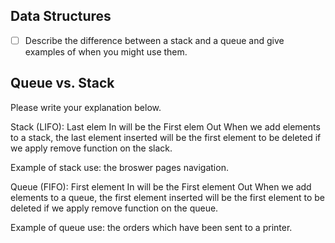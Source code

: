 ## Data Structures
* [ ] Describe the difference between a stack and a queue and give examples of when you might use them.

## Queue vs. Stack
Please write your explanation below.

Stack (LIFO): Last elem In will be the First elem Out
	When we add elements to a stack, the last element inserted will be the first element to be deleted if we apply remove function on the slack.

Example of stack use: the broswer pages navigation.


Queue (FIFO): First element In will be the First element Out
	When we add elements to a queue, the first element inserted will be the first element to be deleted if we apply remove function on the queue.

Example of queue use: the orders which have been sent to a printer.
